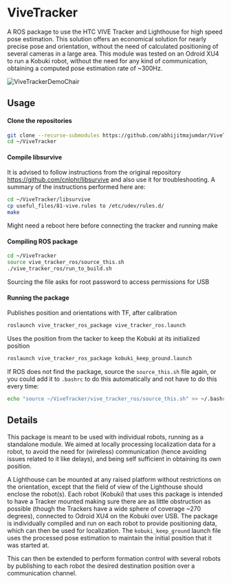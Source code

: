 # ViveTracker
A ROS package to use the HTC VIVE Tracker and Lighthouse for high speed pose estimation. This solution offers an economical solution for nearly precise pose and orientation, without the need of calculated positioning of several cameras in a large area. This module was tested on an Odroid XU4 to run a Kobuki robot, without the need for any kind of communication, obtaining a computed pose estimation rate of ~300Hz.

![ViveTrackerDemoChair](/Images/ViveTrackerDemoChair.gif?raw=true "Learning")

## Usage
#### Clone the repositories
```sh
git clone --recurse-submodules https://github.com/abhijitmajumdar/ViveTracker.git ~/ViveTracker
cd ~/ViveTracker
```
#### Compile libsurvive
It is advised to follow instructions from the original repository https://github.com/cnlohr/libsurvive and also use it for troubleshooting. A summary of the instructions performed here are:
```sh
cd ~/ViveTracker/libsurvive
cp useful_files/81-vive.rules to /etc/udev/rules.d/
make
```
Might need a reboot here before connecting the tracker and running make

#### Compiling ROS package
```sh
cd ~/ViveTracker
source vive_tracker_ros/source_this.sh
./vive_tracker_ros/run_to_build.sh
```
Sourcing the file asks for root password to access permissions for USB

#### Running the package
Publishes position and orientations with TF, after calibration
```sh
roslaunch vive_tracker_ros_package vive_tracker_ros.launch
```
Uses the position from the tacker to keep the Kobuki at its initialized position
```sh
roslaunch vive_tracker_ros_package kobuki_keep_ground.launch
```

If ROS does not find the package, source the `source_this.sh` file again, or you could add it to `.bashrc` to do this automatically and not have to do this every time:
```sh
echo "source ~/ViveTracker/vive_tracker_ros/source_this.sh" >> ~/.bashrc
```

## Details
This package is meant to be used with individual robots, running as a standalone module. We aimed at locally processing localization data for a robot, to avoid the need for (wireless) communication (hence avoiding issues related to it like delays), and being self sufficient in obtaining its own position.

A Lighthouse can be mounted at any raised platform without restrictions on the orientation, except that the field of view of the Lighthouse should enclose the robot(s). Each robot (Kobuki) that uses this package is intended to have a Tracker mounted making sure there are as little obstruction as possible (though the Trackers have a wide sphere of coverage ~270 degrees), connected to Odroid XU4 on the Kobuki over USB. The package is individually compiled and run on each robot to provide positioning data, which can then be used for localization. The `kobuki_keep_ground` launch file uses the processed pose estimation to maintain the initial position that it was started at.

This can then be extended to perform formation control with several robots by publishing to each robot the desired destination position over a communication channel.
